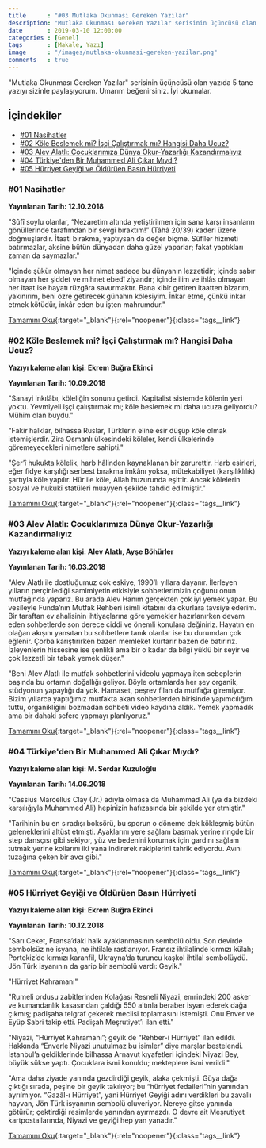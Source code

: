 ```yaml
---
title      : "#03 Mutlaka Okunması Gereken Yazılar"
description: "Mutlaka Okunması Gereken Yazılar serisinin üçüncüsü olan yazıda 5 tane yazıyı sizinle paylaşıyorum. Umarım beğenirsiniz. İyi okumalar."
date       : 2019-03-10 12:00:00
categories : [Genel]
tags       : [Makale, Yazı]
image      : "/images/mutlaka-okunmasi-gereken-yazilar.png"
comments   : true
---
```


"Mutlaka Okunması Gereken Yazılar" serisinin üçüncüsü olan yazıda 5 tane yazıyı sizinle paylaşıyorum. Umarım beğenirsiniz. İyi okumalar.

## İçindekiler
- [#01 Nasihatler](https://ahmetcadirci.com.tr/2018/02-mutlaka-okunmasi-gereken-yazilar/#)
- [#02 Köle Beslemek mi? İşçi Çalıştırmak mı? Hangisi Daha Ucuz?](https://ahmetcadirci.com.tr/2018/02-mutlaka-okunmasi-gereken-yazilar/#)
- [#03 Alev Alatlı: Çocuklarımıza Dünya Okur-Yazarlığı Kazandırmalıyız](https://ahmetcadirci.com.tr/2018/02-mutlaka-okunmasi-gereken-yazilar/#)
- [#04 Türkiye'den Bir Muhammed Ali Çıkar Mıydı?](https://ahmetcadirci.com.tr/2018/02-mutlaka-okunmasi-gereken-yazilar/#)
- [#05 Hürri̇yet Geyi̇ği̇ ve Öldürüen Basın Hürri̇yeti̇](https://ahmetcadirci.com.tr/2018/02-mutlaka-okunmasi-gereken-yazilar/#)

### #01 Nasihatler

**Yayınlanan Tarih: 12.10.2018**

"Sûfî soylu olanlar, “Nezaretim altında yetiştirilmen için sana karşı insanların gönüllerinde tarafımdan bir sevgi bıraktım!” (Tâhâ 20/39) kaderi üzere doğmuşlardır. İtaati bırakma, yaptıysan da değer biçme. Sûfîler hizmeti batırmazlar, aksine bütün dünyadan daha güzel yaparlar; fakat yaptıkları zaman da saymazlar."

"İçinde şükür olmayan her nimet sadece bu dünyanın lezzetidir; içinde sabır olmayan her şiddet ve mihnet ebedî ziyandır; içinde ilim ve ihlâs olmayan her itaat ise hayatı rüzgâra savurmaktır. Bana kibir getiren itaatten bîzarım, yakınırım, beni özre getirecek günahın kölesiyim. İnkâr etme, çünkü inkâr etmek kötüdür, inkâr eden bu işten mahrumdur."

[Tamamını Oku](http://bit.ly/2HpMD9y){:target="_blank"}{:rel="noopener"}{:class="tags__link"}


### #02 Köle Beslemek mi? İşçi Çalıştırmak mı? Hangisi Daha Ucuz?

**Yazıyı kaleme alan kişi: Ekrem Buğra Ekinci**

**Yayınlanan Tarih: 10.09.2018**

"Sanayi inkılâbı, köleliğin sonunu getirdi. Kapitalist sistemde kölenin yeri yoktu. Yevmiyeli işçi çalıştırmak mı; köle beslemek mi daha ucuza geliyordu? Mühim olan buydu."

"Fakir halklar, bilhassa Ruslar, Türklerin eline esir düşüp köle olmak istemişlerdir. Zira Osmanlı ülkesindeki köleler, kendi ülkelerinde göremeyecekleri nimetlere sahipti."

"Şer’î hukukta kölelik, harb hâlinden kaynaklanan bir zarurettir. Harb esirleri, eğer fidye karşılığı serbest bırakma imkânı yoksa, mütekabiliyet (karşılıklılık) şartıyla köle yapılır. Hür ile köle, Allah huzurunda eşittir. Ancak kölelerin sosyal ve hukukî statüleri muayyen şekilde tahdid edilmiştir."

[Tamamını Oku](http://bit.ly/2Hq7dqG){:target="_blank"}{:rel="noopener"}{:class="tags__link"}

### #03 Alev Alatlı: Çocuklarımıza Dünya Okur-Yazarlığı Kazandırmalıyız

**Yazıyı kaleme alan kişi: Alev Alatlı, Ayşe Böhürler**

**Yayınlanan Tarih: 16.03.2018**

"Alev Alatlı ile dostluğumuz çok eskiye, 1990’lı yıllara dayanır. İlerleyen yılların perçinlediği samimiyetin etkisiyle sohbetlerimizin çoğunu onun mutfağında yaparız. Bu arada Alev Hanım gerçekten çok iyi yemek yapar. Bu vesileyle Funda’nın Mutfak Rehberi isimli kitabını da okurlara tavsiye ederim. Bir taraftan ev ahalisinin ihtiyaçlarına göre yemekler hazırlanırken devam eden sohbetlerde son derece ciddi ve önemli konulara değiniriz. Hayatın en olağan akışını yansıtan bu sohbetlere tanık olanlar ise bu durumdan çok eğlenir. Çorba karıştırırken bazen memleket kurtarır bazen de batırırız. İzleyenlerin hissesine ise şenlikli ama bir o kadar da bilgi yüklü bir seyir ve çok lezzetli bir tabak yemek düşer."

"Beni Alev Alatlı ile mutfak sohbetlerini videolu yapmaya iten sebeplerin başında bu ortamın doğallığı geliyor. Böyle ortamlarda her şey organik, stüdyonun yapaylığı da yok. Hamaset, peşrev filan da mutfağa giremiyor. Bizim yıllarca yaptığımız mutfakta akan sohbetlerden birisinde yapımcılığım tuttu, organikliğini bozmadan sohbeti video kaydına aldık. Yemek yapmadık ama bir dahaki sefere yapmayı planlıyoruz."

[Tamamını Oku](http://bit.ly/2OtONca){:target="_blank"}{:rel="noopener"}{:class="tags__link"}

### #04 Türkiye'den Bir Muhammed Ali Çıkar Mıydı?

**Yazıyı kaleme alan kişi: M. Serdar Kuzuloğlu**

**Yayınlanan Tarih: 14.06.2018**

"Cassius Marcellus Clay (Jr.) adıyla olmasa da Muhammad Ali (ya da bizdeki karşılığıyla Muhammed Ali) hepinizin hafızasında bir şekilde yer etmiştir."

"Tarihinin bu en sıradışı boksörü, bu sporun o döneme dek kökleşmiş bütün geleneklerini altüst etmişti. Ayaklarını yere sağlam basmak yerine ringde bir step dansçısı gibi sekiyor, yüz ve bedenini korumak için gardını sağlam tutmak yerine kollarını iki yana indirerek rakiplerini tahrik ediyordu. Avını tuzağına çeken bir avcı gibi."

[Tamamını Oku](http://bit.ly/2HpzA8n){:target="_blank"}{:rel="noopener"}{:class="tags__link"}

### #05 Hürri̇yet Geyi̇ği̇ ve Öldürüen Basın Hürri̇yeti̇

**Yazıyı kaleme alan kişi: Ekrem Buğra Ekinci**

**Yayınlanan Tarih: 10.12.2018**

"Sarı Ceket, Fransa’daki halk ayaklanmasının sembolü oldu. Son devirde sembolsüz ne isyana, ne ihtilale rastlanıyor. Fransız ihtilalinde kırmızı külah; Portekiz’de kırmızı karanfil, Ukrayna’da turuncu kaşkol ihtilal sembolüydü. Jön Türk isyanının da garip bir sembolü vardı: Geyik."

"Hürriyet Kahramanı"

"Rumeli ordusu zabitlerinden Kolağası Resneli Niyazi, emrindeki 200 asker ve kumandanlık kasasından çaldığı 550 altınla beraber isyan ederek dağa çıkmış; padişaha telgraf çekerek meclisi toplamasını istemişti. Onu Enver ve Eyüp Sabri takip etti. Padişah Meşrutiyet’i ilan etti."

"Niyazi, “Hürriyet Kahramanı”; geyik de “Rehber-i Hürriyet” ilan edildi. Hakkında “Enverle Niyazi unutulmaz bu isimler” diye marşlar bestelendi. İstanbul’a geldiklerinde bilhassa Arnavut kıyafetleri içindeki Niyazi Bey, büyük sükse yaptı. Çocuklara ismi konuldu; mekteplere ismi verildi."

"Ama daha ziyade yanında gezdirdiği geyik, alaka çekmişti. Güya dağa çıktığı sırada, peşine bir geyik takılıyor; bu “hürriyet fedaileri”nin yanından ayrılmıyor. “Gazâl-ı Hürriyet”, yani Hürriyet Geyiği adını verdikleri bu zavallı hayvan, Jön Türk isyanının sembolü oluveriyor. Nereye gitse yanında götürür; çektirdiği resimlerde yanından ayırmazdı. O devre ait Meşrutiyet kartpostallarında, Niyazi ve geyiği hep yan yanadır."

[Tamamını Oku](http://bit.ly/2HuBTGW){:target="_blank"}{:rel="noopener"}{:class="tags__link"}
